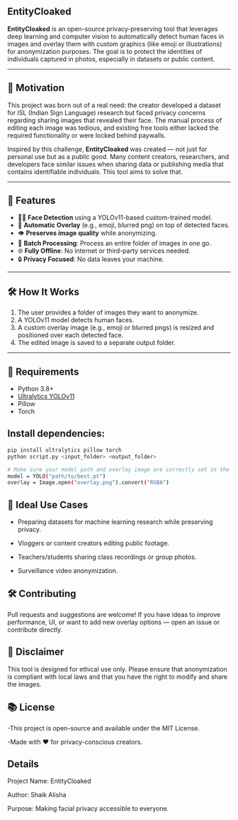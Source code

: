 ## EntityCloaked

**EntityCloaked** is an open-source privacy-preserving tool that leverages deep learning and computer vision to automatically detect human faces in images and overlay them with custom graphics (like emoji or illustrations) for anonymization purposes. 
The goal is to protect the identities of individuals captured in photos, especially in datasets or public content.

---

## 🚀 Motivation

This project was born out of a real need: the creator developed a dataset for ISL (Indian Sign Language) research but faced privacy concerns regarding sharing images that revealed their face. 
The manual process of editing each image was tedious, and existing free tools either lacked the required functionality or were locked behind paywalls.

Inspired by this challenge, **EntityCloaked** was created — not just for personal use but as a public good. Many content creators, researchers, 
and developers face similar issues when sharing data or publishing media that contains identifiable individuals. This tool aims to solve that.

---

## 🧠 Features

- 👨‍🔬 **Face Detection** using a YOLOv11-based custom-trained model.
- 🌈 **Automatic Overlay** (e.g., emoji, blurred png) on top of detected faces.
- 👁️ **Preserves image quality** while anonymizing.
- 📂 **Batch Processing**: Process an entire folder of images in one go.
- 🌐 **Fully Offline**: No internet or third-party services needed.
- 🔒 **Privacy Focused**: No data leaves your machine.

---

## 🛠 How It Works

1. The user provides a folder of images they want to anonymize.
2. A YOLOv11 model detects human faces.
3. A custom overlay image (e.g., emoji or blurred pngs) is resized and positioned over each detected face.
4. The edited image is saved to a separate output folder.

---

## 🧰 Requirements

- Python 3.8+
- [Ultralytics YOLOv11](https://github.com/ultralytics/ultralytics)
- Pillow
- Torch

## Install dependencies:
```bash
pip install ultralytics pillow torch
python script.py <input_folder> <output_folder>

# Make sure your model path and overlay image are correctly set in the script:
model = YOLO("path/to/best.pt")
overlay = Image.open("overlay.png").convert("RGBA")
```

## 🤝 Ideal Use Cases

* Preparing datasets for machine learning research while preserving privacy.

* Vloggers or content creators editing public footage.

* Teachers/students sharing class recordings or group photos.

* Surveillance video anonymization.

## 🛠️ Contributing

Pull requests and suggestions are welcome! If you have ideas to improve performance, UI, or want to add new overlay options — open an issue or contribute directly.

## 🚫 Disclaimer

This tool is designed for ethical use only. Please ensure that anonymization is compliant with local laws and that you have the right to modify and share the images.

## 📚 License

-This project is open-source and available under the MIT License.

-Made with ❤️ for privacy-conscious creators.
## Details

Project Name: EntityCloaked

Author: Shaik Alisha

Purpose: Making facial privacy accessible to everyone.
